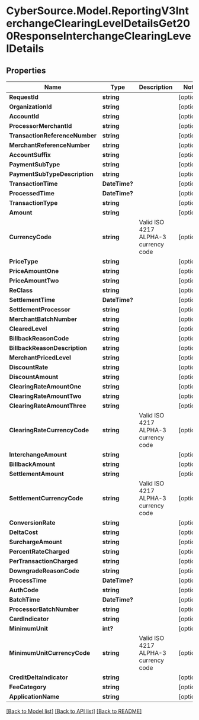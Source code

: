 # CyberSource.Model.ReportingV3InterchangeClearingLevelDetailsGet200ResponseInterchangeClearingLevelDetails
## Properties

Name | Type | Description | Notes
------------ | ------------- | ------------- | -------------
**RequestId** | **string** |  | [optional] 
**OrganizationId** | **string** |  | [optional] 
**AccountId** | **string** |  | [optional] 
**ProcessorMerchantId** | **string** |  | [optional] 
**TransactionReferenceNumber** | **string** |  | [optional] 
**MerchantReferenceNumber** | **string** |  | [optional] 
**AccountSuffix** | **string** |  | [optional] 
**PaymentSubType** | **string** |  | [optional] 
**PaymentSubTypeDescription** | **string** |  | [optional] 
**TransactionTime** | **DateTime?** |  | [optional] 
**ProcessedTime** | **DateTime?** |  | [optional] 
**TransactionType** | **string** |  | [optional] 
**Amount** | **string** |  | [optional] 
**CurrencyCode** | **string** | Valid ISO 4217 ALPHA-3 currency code | [optional] 
**PriceType** | **string** |  | [optional] 
**PriceAmountOne** | **string** |  | [optional] 
**PriceAmountTwo** | **string** |  | [optional] 
**ReClass** | **string** |  | [optional] 
**SettlementTime** | **DateTime?** |  | [optional] 
**SettlementProcessor** | **string** |  | [optional] 
**MerchantBatchNumber** | **string** |  | [optional] 
**ClearedLevel** | **string** |  | [optional] 
**BillbackReasonCode** | **string** |  | [optional] 
**BillbackReasonDescription** | **string** |  | [optional] 
**MerchantPricedLevel** | **string** |  | [optional] 
**DiscountRate** | **string** |  | [optional] 
**DiscountAmount** | **string** |  | [optional] 
**ClearingRateAmountOne** | **string** |  | [optional] 
**ClearingRateAmountTwo** | **string** |  | [optional] 
**ClearingRateAmountThree** | **string** |  | [optional] 
**ClearingRateCurrencyCode** | **string** | Valid ISO 4217 ALPHA-3 currency code | [optional] 
**InterchangeAmount** | **string** |  | [optional] 
**BillbackAmount** | **string** |  | [optional] 
**SettlementAmount** | **string** |  | [optional] 
**SettlementCurrencyCode** | **string** | Valid ISO 4217 ALPHA-3 currency code | [optional] 
**ConversionRate** | **string** |  | [optional] 
**DeltaCost** | **string** |  | [optional] 
**SurchargeAmount** | **string** |  | [optional] 
**PercentRateCharged** | **string** |  | [optional] 
**PerTransactionCharged** | **string** |  | [optional] 
**DowngradeReasonCode** | **string** |  | [optional] 
**ProcessTime** | **DateTime?** |  | [optional] 
**AuthCode** | **string** |  | [optional] 
**BatchTime** | **DateTime?** |  | [optional] 
**ProcessorBatchNumber** | **string** |  | [optional] 
**CardIndicator** | **string** |  | [optional] 
**MinimumUnit** | **int?** |  | [optional] 
**MinimumUnitCurrencyCode** | **string** | Valid ISO 4217 ALPHA-3 currency code | [optional] 
**CreditDeltaIndicator** | **string** |  | [optional] 
**FeeCategory** | **string** |  | [optional] 
**ApplicationName** | **string** |  | [optional] 

[[Back to Model list]](../README.md#documentation-for-models) [[Back to API list]](../README.md#documentation-for-api-endpoints) [[Back to README]](../README.md)

